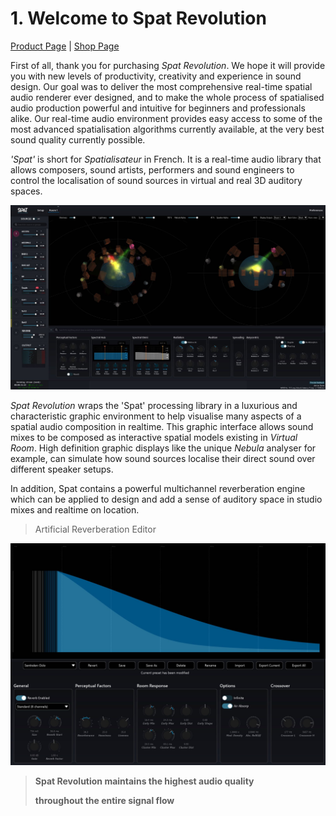 # 1. Welcome to Spat Revolution
[Product Page](https://www.flux.audio/project/spat-revolution/) 
| [Shop Page](https://shop.flux.audio/en_US/products/spat-revolution)

First of all, thank you for purchasing _Spat Revolution_. We hope it will provide you
with new levels of productivity, creativity and experience in sound design. Our goal
was to deliver the most comprehensive real-time spatial audio renderer ever designed, and to make the whole process of spatialised audio production powerful
and intuitive for beginners and professionals alike. Our real-time audio environment provides easy access to some of the most advanced spatialisation algorithms
currently available, at the very best sound quality currently possible.

_'Spat'_ is short for _Spatialisateur_ in French. It is a real-time audio library that allows
composers, sound artists, performers and sound engineers to control the localisation of sound sources in virtual and real 3D auditory spaces.

![](../../include/SpatRevolution_UserGuide_-006.jpg)

_Spat Revolution_ wraps the 'Spat' processing library in a luxurious and characteristic
graphic environment to help visualise many aspects of a spatial audio composition
in realtime. This graphic interface allows sound mixes to be composed as interactive spatial models existing in _Virtual Room_. High definition graphic displays like
the unique _Nebula_ analyser for example, can simulate how sound sources localise
their direct sound over different speaker setups.

In addition, Spat contains a powerful multichannel reverberation engine which can
be applied to design and add a sense of auditory space in studio mixes and realtime on location.


> Artificial Reverberation Editor

![](../../include/SpatRevolution_UserGuide_-008.jpg)

> **Spat Revolution maintains the highest audio quality**
>
> **throughout the entire signal flow**

